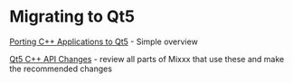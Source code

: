 # Migrating to Qt5

[Porting C++ Applications to
Qt5](http://doc.qt.io/qt-5/portingcppapp.html) - Simple overview

[Qt5 C++ API Changes](http://doc.qt.io/qt-5/sourcebreaks.html) - review
all parts of Mixxx that use these and make the recommended changes
